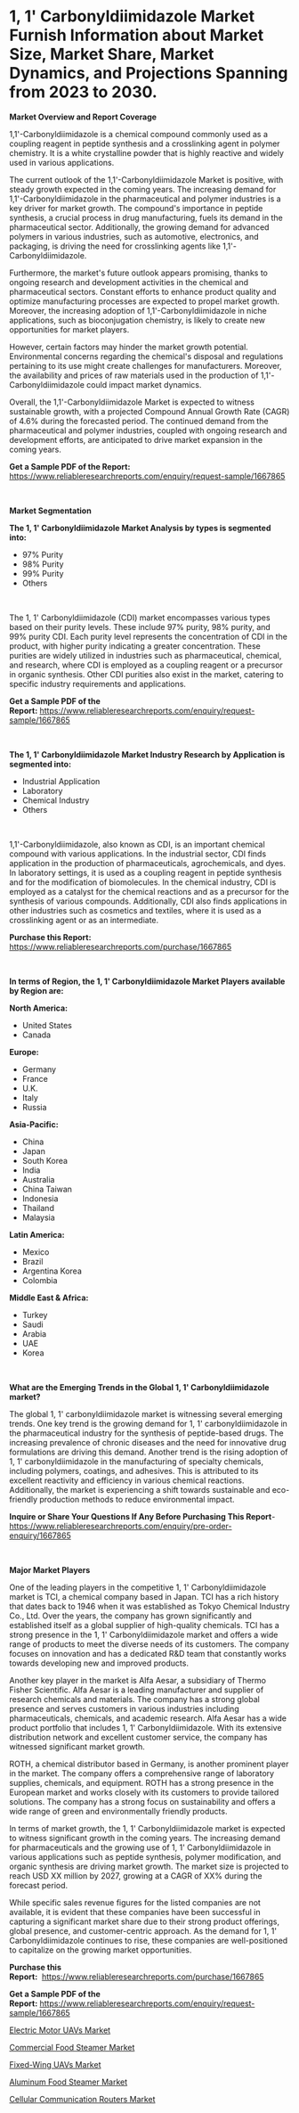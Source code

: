 <p><h1>1, 1' Carbonyldiimidazole Market Furnish Information about Market Size, Market Share, Market Dynamics, and Projections Spanning from 2023 to 2030.</h1></p><p><strong>Market Overview and Report Coverage</strong></p>
<p><p>1,1'-Carbonyldiimidazole is a chemical compound commonly used as a coupling reagent in peptide synthesis and a crosslinking agent in polymer chemistry. It is a white crystalline powder that is highly reactive and widely used in various applications.</p><p>The current outlook of the 1,1'-Carbonyldiimidazole Market is positive, with steady growth expected in the coming years. The increasing demand for 1,1'-Carbonyldiimidazole in the pharmaceutical and polymer industries is a key driver for market growth. The compound's importance in peptide synthesis, a crucial process in drug manufacturing, fuels its demand in the pharmaceutical sector. Additionally, the growing demand for advanced polymers in various industries, such as automotive, electronics, and packaging, is driving the need for crosslinking agents like 1,1'-Carbonyldiimidazole.</p><p>Furthermore, the market's future outlook appears promising, thanks to ongoing research and development activities in the chemical and pharmaceutical sectors. Constant efforts to enhance product quality and optimize manufacturing processes are expected to propel market growth. Moreover, the increasing adoption of 1,1'-Carbonyldiimidazole in niche applications, such as bioconjugation chemistry, is likely to create new opportunities for market players.</p><p>However, certain factors may hinder the market growth potential. Environmental concerns regarding the chemical's disposal and regulations pertaining to its use might create challenges for manufacturers. Moreover, the availability and prices of raw materials used in the production of 1,1'-Carbonyldiimidazole could impact market dynamics.</p><p>Overall, the 1,1'-Carbonyldiimidazole Market is expected to witness sustainable growth, with a projected Compound Annual Growth Rate (CAGR) of 4.6% during the forecasted period. The continued demand from the pharmaceutical and polymer industries, coupled with ongoing research and development efforts, are anticipated to drive market expansion in the coming years.</p></p>
<p><strong>Get a Sample PDF of the Report:</strong> <a href="https://www.reliableresearchreports.com/enquiry/request-sample/1667865">https://www.reliableresearchreports.com/enquiry/request-sample/1667865</a></p>
<p>&nbsp;</p>
<p><strong>Market Segmentation</strong></p>
<p><strong>The 1, 1' Carbonyldiimidazole Market Analysis by types is segmented into:</strong></p>
<p><ul><li>97% Purity</li><li>98% Purity</li><li>99% Purity</li><li>Others</li></ul></p>
<p>&nbsp;</p>
<p><p>The 1, 1' Carbonyldiimidazole (CDI) market encompasses various types based on their purity levels. These include 97% purity, 98% purity, and 99% purity CDI. Each purity level represents the concentration of CDI in the product, with higher purity indicating a greater concentration. These purities are widely utilized in industries such as pharmaceutical, chemical, and research, where CDI is employed as a coupling reagent or a precursor in organic synthesis. Other CDI purities also exist in the market, catering to specific industry requirements and applications.</p></p>
<p><strong>Get a Sample PDF of the Report:</strong>&nbsp;<a href="https://www.reliableresearchreports.com/enquiry/request-sample/1667865">https://www.reliableresearchreports.com/enquiry/request-sample/1667865</a></p>
<p>&nbsp;</p>
<p><strong>The 1, 1' Carbonyldiimidazole Market Industry Research by Application is segmented into:</strong></p>
<p><ul><li>Industrial Application</li><li>Laboratory</li><li>Chemical Industry</li><li>Others</li></ul></p>
<p>&nbsp;</p>
<p><p>1,1'-Carbonyldiimidazole, also known as CDI, is an important chemical compound with various applications. In the industrial sector, CDI finds application in the production of pharmaceuticals, agrochemicals, and dyes. In laboratory settings, it is used as a coupling reagent in peptide synthesis and for the modification of biomolecules. In the chemical industry, CDI is employed as a catalyst for the chemical reactions and as a precursor for the synthesis of various compounds. Additionally, CDI also finds applications in other industries such as cosmetics and textiles, where it is used as a crosslinking agent or as an intermediate.</p></p>
<p><strong>Purchase this Report:</strong>&nbsp; <a href="https://www.reliableresearchreports.com/purchase/1667865">https://www.reliableresearchreports.com/purchase/1667865</a></p>
<p>&nbsp;</p>
<p><strong>In terms of Region, the 1, 1' Carbonyldiimidazole Market Players available by Region are:</strong></p>
<p>
    <p> <strong> North America: </strong>
        <ul>
            <li>United States</li>
            <li>Canada</li>
        </ul>
        </p> 
    <p> <strong> Europe: </strong>
        <ul>
            <li>Germany</li>
            <li>France</li>
            <li>U.K.</li>
            <li>Italy</li>
            <li>Russia</li>
        </ul>
        </p> 
    <p> <strong> Asia-Pacific: </strong>
        <ul>
            <li>China</li>
            <li>Japan</li>
            <li>South Korea</li>
            <li>India</li>
            <li>Australia</li>
            <li>China Taiwan</li>
            <li>Indonesia</li>
            <li>Thailand</li>
            <li>Malaysia</li>
        </ul>
        </p> 
    <p> <strong> Latin America: </strong>
        <ul>
            <li>Mexico</li>
            <li>Brazil</li>
            <li>Argentina Korea</li>
            <li>Colombia</li>
        </ul>
        </p> 
    <p> <strong> Middle East & Africa: </strong>
        <ul>
            <li>Turkey</li>
            <li>Saudi</li>
            <li>Arabia</li>
            <li>UAE</li>
            <li>Korea</li>
        </ul>
    </p>
    </p>
<p>&nbsp;</p>
<p><strong>What are the Emerging Trends in the Global 1, 1' Carbonyldiimidazole market?</strong></p>
<p><p>The global 1, 1' carbonyldiimidazole market is witnessing several emerging trends. One key trend is the growing demand for 1, 1' carbonyldiimidazole in the pharmaceutical industry for the synthesis of peptide-based drugs. The increasing prevalence of chronic diseases and the need for innovative drug formulations are driving this demand. Another trend is the rising adoption of 1, 1' carbonyldiimidazole in the manufacturing of specialty chemicals, including polymers, coatings, and adhesives. This is attributed to its excellent reactivity and efficiency in various chemical reactions. Additionally, the market is experiencing a shift towards sustainable and eco-friendly production methods to reduce environmental impact.</p></p>
<p><strong>Inquire or Share Your Questions If Any Before Purchasing This Report</strong>- <a href="https://www.reliableresearchreports.com/enquiry/pre-order-enquiry/1667865">https://www.reliableresearchreports.com/enquiry/pre-order-enquiry/1667865</a></p>
<p>&nbsp;</p>
<p><strong>Major Market Players</strong></p>
<p><p>One of the leading players in the competitive 1, 1' Carbonyldiimidazole market is TCI, a chemical company based in Japan. TCI has a rich history that dates back to 1946 when it was established as Tokyo Chemical Industry Co., Ltd. Over the years, the company has grown significantly and established itself as a global supplier of high-quality chemicals. TCI has a strong presence in the 1, 1' Carbonyldiimidazole market and offers a wide range of products to meet the diverse needs of its customers. The company focuses on innovation and has a dedicated R&D team that constantly works towards developing new and improved products.</p><p>Another key player in the market is Alfa Aesar, a subsidiary of Thermo Fisher Scientific. Alfa Aesar is a leading manufacturer and supplier of research chemicals and materials. The company has a strong global presence and serves customers in various industries including pharmaceuticals, chemicals, and academic research. Alfa Aesar has a wide product portfolio that includes 1, 1' Carbonyldiimidazole. With its extensive distribution network and excellent customer service, the company has witnessed significant market growth.</p><p>ROTH, a chemical distributor based in Germany, is another prominent player in the market. The company offers a comprehensive range of laboratory supplies, chemicals, and equipment. ROTH has a strong presence in the European market and works closely with its customers to provide tailored solutions. The company has a strong focus on sustainability and offers a wide range of green and environmentally friendly products.</p><p>In terms of market growth, the 1, 1' Carbonyldiimidazole market is expected to witness significant growth in the coming years. The increasing demand for pharmaceuticals and the growing use of 1, 1' Carbonyldiimidazole in various applications such as peptide synthesis, polymer modification, and organic synthesis are driving market growth. The market size is projected to reach USD XX million by 2027, growing at a CAGR of XX% during the forecast period.</p><p>While specific sales revenue figures for the listed companies are not available, it is evident that these companies have been successful in capturing a significant market share due to their strong product offerings, global presence, and customer-centric approach. As the demand for 1, 1' Carbonyldiimidazole continues to rise, these companies are well-positioned to capitalize on the growing market opportunities.</p></p>
<p><strong>Purchase this Report:</strong>&nbsp;&nbsp;<a href="https://www.reliableresearchreports.com/purchase/1667865">https://www.reliableresearchreports.com/purchase/1667865</a></p>
<p></p>
<p><strong>Get a Sample PDF of the Report:</strong>&nbsp;<a href="https://www.reliableresearchreports.com/enquiry/request-sample/1667865">https://www.reliableresearchreports.com/enquiry/request-sample/1667865</a></p>
<p><p><a href="https://www.linkedin.com/pulse/electric-motor-uavs-market-research-report-provides-thorough/">Electric Motor UAVs Market</a></p><p><a href="https://medium.com/@crystalellis1905/commercial-food-steamer-market-size-growth-forecast-2023-2030-dc0e0f80ed66">Commercial Food Steamer Market</a></p><p><a href="https://www.linkedin.com/pulse/decoding-fixed-wing-uavs-market-deep-dive-latest-trends/">Fixed-Wing UAVs Market</a></p><p><a href="https://medium.com/@debradaniels04/aluminum-food-steamer-market-size-growth-forecast-2023-2030-4dc5368c93eb">Aluminum Food Steamer Market</a></p><p><a href="https://www.linkedin.com/pulse/cellular-communication-routers-market-size-share-amp-trends/">Cellular Communication Routers Market</a></p></p>